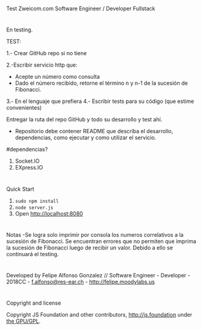 #
Test Zweicom.com Software Engineer / Developer Fullstack 
#
En testing.

TEST:

1.- Crear GitHub repo si no tiene

2.-Escribir servicio http que:
 - Acepte un número como consulta
 - Dado el número recibido, retorne el término n y n-1 de la sucesión de Fibonacci.

3.- En el lenguaje que prefiera
4.- Escribir tests para su código (que estime convenientes)

Entregar la ruta del repo GitHub y todo su desarrollo y test ahí. 


* Repositorio debe contener README que describa el desarrollo, dependencias, como ejecutar y como utilizar el servicio.

#dependencias?
1. Socket.IO
2. EXpress.IO

#
Quick Start

1. `sudo npm install`
2. `node server.js`
3. Open <http://localhost:8080>

#
Notas
-Se logra solo imprimir por consola los numeros correlativos a la  sucesión de Fibonacci. Se encuentran errores que no permiten que imprima la  sucesión de Fibonacci luego de recibir un valor. Debido a ello se continuará el testing. 


#

Developed by Felipe Alfonso Gonzalez // Software Engineer - Developer - 2018CC -  f.alfonso@res-ear.ch  - http://felipe.moodylabs.us



#
Copyright and license
 
Copyright JS Foundation and other contributors, http://js.foundation under [the GPU/GPL](LICENSE).
